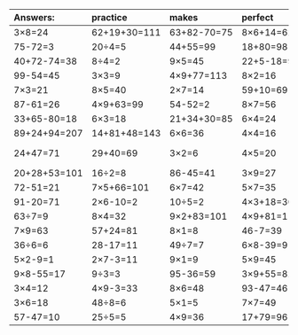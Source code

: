 | Answers: | practice | makes | perfect | ! |
| :--- | :--- | :--- | :--- | :--- |
| 3×8=24 | 62+19+30=111 | 63+82-70=75 | 8×6+14=62 | 12+14=26 | 
| 75-72=3 | 20÷4=5 | 44+55=99 | 18+80=98 | 6×4+11=35 | 
| 40+72-74=38 | 8÷4=2 | 9×5=45 | 22+5-18=9 | 9×3=27 | 
| 99-54=45 | 3×3=9 | 4×9+77=113 | 8×2=16 | 37+26=63 | 
| 7×3=21 | 8×5=40 | 2×7=14 | 59+10=69 | 14+1+15=30 | 
| 87-61=26 | 4×9+63=99 | 54-52=2 | 8×7=56 | 56÷7=8 | 
| 33+65-80=18 | 6×3=18 | 21+34+30=85 | 6×4=24 | 2×6=12 | 
| 89+24+94=207 | 14+81+48=143 | 6×6=36 | 4×4=16 | 2×3=6 | 
| 24+47=71 | 29+40=69 | 3×2=6 | 4×5=20 | 18+79-34=63 | 
| 20+28+53=101 | 16÷2=8 | 86-45=41 | 3×9=27 | 4×2=8 | 
| 72-51=21 | 7×5+66=101 | 6×7=42 | 5×7=35 | 4×6=24 | 
| 91-20=71 | 2×6-10=2 | 10÷5=2 | 4×3+18=30 | 9×5-4=41 | 
| 63÷7=9 | 8×4=32 | 9×2+83=101 | 4×9+81=117 | 25-6=19 | 
| 7×9=63 | 57+24=81 | 8×1=8 | 46-7=39 | 67+24=91 | 
| 36÷6=6 | 28-17=11 | 49÷7=7 | 6×8-39=9 | 4×3=12 | 
| 5×2-9=1 | 2×7-3=11 | 9×1=9 | 5×9=45 | 3×7=21 | 
| 9×8-55=17 | 9÷3=3 | 95-36=59 | 3×9+55=82 | 7×5=35 | 
| 3×4=12 | 4×9-3=33 | 8×6=48 | 93-47=46 | 9×6=54 | 
| 3×6=18 | 48÷8=6 | 5×1=5 | 7×7=49 | 28+48=76 | 
| 57-47=10 | 25÷5=5 | 4×9=36 | 17+79=96 | 4×1=4 | 
